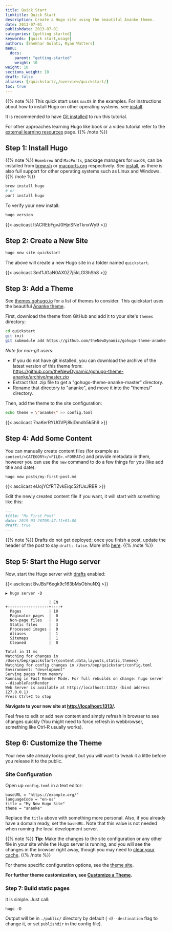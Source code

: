 ```yaml
---
title: Quick Start
linktitle: Quick Start
description: Create a Hugo site using the beautiful Ananke theme.
date: 2013-07-01
publishdate: 2013-07-01
categories: [getting started]
keywords: [quick start,usage]
authors: [Shekhar Gulati, Ryan Watters]
menu:
  docs:
    parent: "getting-started"
    weight: 10
weight: 10
sections_weight: 10
draft: false
aliases: [/quickstart/,/overview/quickstart/]
toc: true
---
```


{{% note %}}
This quick start uses `macOS` in the examples. For instructions about how to install Hugo on other operating systems, see [install](/getting-started/installing).

It is recommended to have [Git installed](https://git-scm.com/downloads) to run this tutorial.

For other approaches learning Hugo like book or a video tutorial refer to the [external learning resources](/getting-started/external-learning-resources/) page.
{{% /note %}}

## Step 1: Install Hugo

{{% note %}}
`Homebrew` and `MacPorts`, package managers for `macOS`,  can be installed from [brew.sh](https://brew.sh/) or [macports.org](https://www.macports.org/) respectively. See [install](/getting-started/installing), as there is also full support for other operating systems such as Linux and Windows.
{{% /note %}}

```bash
brew install hugo
# or
port install hugo
```

To verify your new install:

```bash
hugo version
```

{{< asciicast ItACREbFgvJ0HjnSNeTknxWy9 >}}

## Step 2: Create a New Site

```bash
hugo new site quickstart
```

The above will create a new Hugo site in a folder named `quickstart`.

{{< asciicast 3mf1JGaN0AX0Z7j5kLGl3hSh8 >}}

## Step 3: Add a Theme

See [themes.gohugo.io](https://themes.gohugo.io/) for a list of themes to consider. This quickstart uses the beautiful [Ananke theme](https://themes.gohugo.io/gohugo-theme-ananke/).

First, download the theme from GitHub and add it to your site's `themes` directory:

```bash
cd quickstart
git init
git submodule add https://github.com/theNewDynamic/gohugo-theme-ananke.git themes/ananke
```

*Note for non-git users:*
   - If you do not have git installed, you can download the archive of the latest
     version of this theme from:
       https://github.com/theNewDynamic/gohugo-theme-ananke/archive/master.zip
   - Extract that .zip file to get a "gohugo-theme-ananke-master" directory.
   - Rename that directory to "ananke", and move it into the "themes/" directory.

Then, add the theme to the site configuration:

```bash
echo theme = \"ananke\" >> config.toml
```

{{< asciicast 7naKerRYUGVPj8kiDmdh5k5h9 >}}

## Step 4: Add Some Content

You can manually create content files (for example as `content/<CATEGORY>/<FILE>.<FORMAT>`) and provide metadata in them, however you can use the `new` command to do a few things for you (like add title and date):

```
hugo new posts/my-first-post.md
```

{{< asciicast eUojYCfRTZvkEiqc52fUsJRBR >}}

Edit the newly created content file if you want, it will start with something like this:

```markdown
---
title: "My First Post"
date: 2019-03-26T08:47:11+01:00
draft: true
---

```

{{% note %}}
Drafts do not get deployed; once you finish a post, update the header of the post to say `draft: false`. More info [here](/getting-started/usage/#draft-future-and-expired-content).
{{% /note %}}

## Step 5: Start the Hugo server

Now, start the Hugo server with [drafts](/getting-started/usage/#draft-future-and-expired-content) enabled:

{{< asciicast BvJBsF6egk9c163bMsObhuNXj >}}

```
▶ hugo server -D

                   | EN
+------------------+----+
  Pages            | 10
  Paginator pages  |  0
  Non-page files   |  0
  Static files     |  3
  Processed images |  0
  Aliases          |  1
  Sitemaps         |  1
  Cleaned          |  0

Total in 11 ms
Watching for changes in /Users/bep/quickstart/{content,data,layouts,static,themes}
Watching for config changes in /Users/bep/quickstart/config.toml
Environment: "development"
Serving pages from memory
Running in Fast Render Mode. For full rebuilds on change: hugo server --disableFastRender
Web Server is available at http://localhost:1313/ (bind address 127.0.0.1)
Press Ctrl+C to stop
```

**Navigate to your new site at [http://localhost:1313/](http://localhost:1313/).**

Feel free to edit or add new content and simply refresh in browser to see changes quickly (You might need to force refresh in webbrowser, something like Ctrl-R usually works).

## Step 6: Customize the Theme

Your new site already looks great, but you will want to tweak it a little before you release it to the public.

### Site Configuration

Open up `config.toml` in a text editor:

```
baseURL = "https://example.org/"
languageCode = "en-us"
title = "My New Hugo Site"
theme = "ananke"
```

Replace the `title` above with something more personal. Also, if you already have a domain ready, set the `baseURL`. Note that this value is not needed when running the local development server.

{{% note %}}
**Tip:** Make the changes to the site configuration or any other file in your site while the Hugo server is running, and you will see the changes in the browser right away, though you may need to [clear your cache](https://kb.iu.edu/d/ahic).
{{% /note %}}

For theme specific configuration options, see the [theme site](https://github.com/theNewDynamic/gohugo-theme-ananke).

**For further theme customization, see [Customize a Theme](/themes/customizing/).**

### Step 7: Build static pages

It is simple. Just call:

```
hugo -D
```

Output will be in `./public/` directory by default (`-d`/`--destination` flag to change it, or set `publishdir` in the config file).


